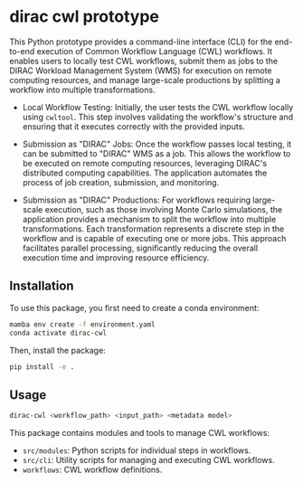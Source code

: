 # dirac cwl prototype

This Python prototype provides a command-line interface (CLI) for the end-to-end execution of Common Workflow Language (CWL) workflows. It enables users to locally test CWL workflows, submit them as jobs to the DIRAC Workload Management System (WMS) for execution on remote computing resources, and manage large-scale productions by splitting a workflow into multiple transformations.


- Local Workflow Testing: Initially, the user tests the CWL workflow locally using `cwltool`. This step involves validating the workflow's structure and ensuring that it executes correctly with the provided inputs.

- Submission as "DIRAC" Jobs: Once the workflow passes local testing, it can be submitted to "DIRAC" WMS as a job. This allows the workflow to be executed on remote computing resources, leveraging DIRAC's distributed computing capabilities. The application automates the process of job creation, submission, and monitoring.

- Submission as "DIRAC" Productions: For workflows requiring large-scale execution, such as those involving Monte Carlo simulations, the application provides a mechanism to split the workflow into multiple transformations. Each transformation represents a discrete step in the workflow and is capable of executing one or more jobs. This approach facilitates parallel processing, significantly reducing the overall execution time and improving resource efficiency.

## Installation

To use this package, you first need to create a conda environment:

```bash
mamba env create -f environment.yaml
conda activate dirac-cwl
```

Then, install the package:

```bash
pip install -e .
```

## Usage

```bash
dirac-cwl <workflow_path> <input_path> <metadata model>
```

This package contains modules and tools to manage CWL workflows:

- `src/modules`: Python scripts for individual steps in workflows.
- `src/cli`: Utility scripts for managing and executing CWL workflows.
- `workflows`: CWL workflow definitions.
